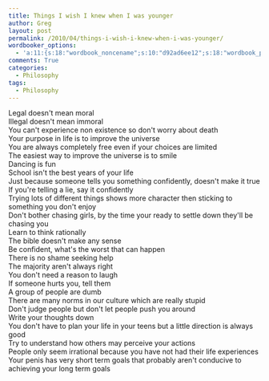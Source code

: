 ```yaml
---
title: Things I wish I knew when I was younger
author: Greg
layout: post
permalink: /2010/04/things-i-wish-i-knew-when-i-was-younger/
wordbooker_options:
  - 'a:11:{s:18:"wordbook_noncename";s:10:"d92ad6ee12";s:18:"wordbook_page_post";s:4:"-100";s:18:"wordbook_orandpage";s:1:"2";s:23:"wordbook_default_author";s:1:"2";s:23:"wordbook_extract_length";s:3:"256";s:19:"wordbook_actionlink";s:3:"300";s:26:"wordbooker_publish_default";s:2:"on";s:20:"wordbook_comment_get";s:2:"on";s:18:"wordbook_attribute";s:31:"Posted a new post on their blog";s:24:"wordbooker_status_update";s:2:"on";s:29:"wordbooker_status_update_text";s:35:": New blog post :  %title% - %link%";}'
comments: True
categories:
  - Philosophy
tags:
  - Philosophy
---
```

Legal doesn't mean moral  
Illegal doesn't mean immoral  
You can't experience non existence so don't worry about death  
Your purpose in life is to improve the universe  
You are always completely free even if your choices are limited  
The easiest way to improve the universe is to smile  
Dancing is fun  
School isn't the best years of your life  
Just because someone tells you something confidently, doesn't make it true  
If you're telling a lie, say it confidently  
Trying lots of different things shows more character then sticking to something you don't enjoy  
Don't bother chasing girls, by the time your ready to settle down they'll be chasing you  
Learn to think rationally  
The bible doesn't make any sense  
Be confident, what's the worst that can happen  
There is no shame seeking help  
The majority aren't always right  
You don't need a reason to laugh  
If someone hurts you, tell them  
A group of people are dumb  
There are many norms in our culture which are really stupid  
Don't judge people but don't let people push you around  
Write your thoughts down  
You don't have to plan your life in your teens but a little direction is always good  
Try to understand how others may perceive your actions  
People only seem irrational because you have not had their life experiences  
Your penis has very short term goals that probably aren't conducive to achieving your long term goals
